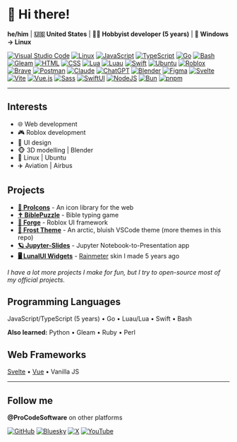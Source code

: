 # 👋 Hi there!

**he/him** | **🇺🇸 United States** | **🧑‍💻 Hobbyist developer (5 years)** | **🐧 Windows → Linux**

<!--#region badges-->

[![Visual Studio Code](https://custom-icon-badges.demolab.com/badge/Visual%20Studio%20Code-0078d7.svg?logo=vsc&style=for-the-badge&logoColor=white)](#)
[![Linux](https://img.shields.io/badge/Linux-FCC624?logo=linux&style=for-the-badge&logoColor=black)](#)
[![JavaScript](https://img.shields.io/badge/JavaScript-F7DF1E?logo=javascript&style=for-the-badge&logoColor=000)](#)
[![TypeScript](https://img.shields.io/badge/TypeScript-3178C6?logo=typescript&style=for-the-badge&logoColor=fff)](#)
[![Go](https://img.shields.io/badge/Go-%2300ADD8.svg?&logo=go&style=for-the-badge&logoColor=white)](#)
[![Bash](https://img.shields.io/badge/Bash-4EAA25?logo=gnubash&style=for-the-badge&logoColor=fff)](#)
[![Gleam](https://img.shields.io/badge/Gleam-FFAFF3?logo=gleam&style=for-the-badge&logoColor=000)](#)
[![HTML](https://img.shields.io/badge/HTML-%23E34F26.svg?logo=html5&style=for-the-badge&logoColor=white)](#)
[![CSS](https://img.shields.io/badge/CSS-639?logo=css&logoColor=fff&style=for-the-badge)](#)
[![Lua](https://img.shields.io/badge/Lua-%232C2D72.svg?logo=lua&style=for-the-badge&logoColor=white)](#)
[![Luau](https://img.shields.io/badge/Luau-00A2FF.svg?logo=luau&style=for-the-badge&logoColor=white)](#)
[![Swift](https://img.shields.io/badge/Swift-F54A2A?logo=swift&style=for-the-badge&logoColor=white)](#)
[![Ubuntu](https://img.shields.io/badge/Ubuntu-E95420?logo=ubuntu&style=for-the-badge&logoColor=white)](#)
[![Roblox](https://img.shields.io/badge/Roblox-335FFF?logo=Roblox&style=for-the-badge&logoColor=white)](#)
[![Brave](https://img.shields.io/badge/Brave-FB542B?logo=Brave&style=for-the-badge&logoColor=white)](#)
[![Postman](https://img.shields.io/badge/Postman-FF6C37?logo=postman&style=for-the-badge&logoColor=white)](#)
[![Claude](https://img.shields.io/badge/Claude-D97757?logo=claude&style=for-the-badge&logoColor=fff)](#)
[![ChatGPT](https://img.shields.io/badge/ChatGPT-74aa9c?logo=openai&style=for-the-badge&logoColor=white)](#)
[![Blender](https://img.shields.io/badge/Blender-%23F5792A.svg?logo=blender&style=for-the-badge&logoColor=white)](#)
[![Figma](https://img.shields.io/badge/Figma-F24E1E?logo=figma&style=for-the-badge&logoColor=white)](#)
[![Svelte](https://img.shields.io/badge/Svelte-%23f1413d.svg?logo=svelte&style=for-the-badge&logoColor=white)](#)
[![Vite](https://img.shields.io/badge/Vite-646CFF?logo=vite&style=for-the-badge&logoColor=fff)](#)
[![Vue.js](https://img.shields.io/badge/Vue.js-4FC08D?logo=vuedotjs&style=for-the-badge&logoColor=fff)](#)
[![Sass](https://img.shields.io/badge/Sass-C69?logo=sass&logoColor=fff&style=for-the-badge)](#)
[![SwiftUI](https://img.shields.io/badge/SwiftUI-0062D3?logo=swift&logoColor=white&style=for-the-badge)](#)
[![NodeJS](https://img.shields.io/badge/Node.js-6DA55F?logo=node.js&logoColor=white&style=for-the-badge)](#)
[![Bun](https://img.shields.io/badge/Bun-F9F1E1?logo=bun&style=for-the-badge&logoColor=black)](#)
[![pnpm](https://img.shields.io/badge/pnpm-F69220?logo=pnpm&style=for-the-badge&logoColor=fff)](#)

<!--#endregion-->

---

## Interests

-   🌐 Web development
-   🎮 Roblox development
-   📐 UI design
-   🐵 3D modelling | Blender
-   🐧 Linux | Ubuntu
-   ✈️ Aviation | Airbus

## Projects

-   **[👑 ProIcons](https://github.com/ProCode-Software/proicons)** - An icon library for the web
-   **[✝️ BiblePuzzle](https://github.com/ProCode-Software/BiblePuzzle)** - Bible typing game
-   **[🔨 Forge](https://github.com/ProCode-Software/Forge)** - Roblox UI framework
-   **[🗻 Frost Theme](https://github.com/ProCode-Software/vscode-themes)** - An arctic, bluish VSCode theme (more themes in this repo)
-   **[🪐 Jupyter-Slides](https://github.com/ProCode-Software/jupyter-slides)** - Jupyter Notebook-to-Presentation app
-   **[🖥️ LunalUI Widgets](https://github.com/ProCode-Software/LunalUIWidgets)** - [Rainmeter](https://www.rainmeter.net/) skin I made 5 years ago

_I have a lot more projects I make for fun, but I try to open-source most of my official projects._

## Programming Languages

JavaScript/TypeScript (5 years) • Go • Luau/Lua • Swift • Bash

**Also learned:** Python • Gleam • Ruby • Perl

## Web Frameworks

[Svelte](https://svelte.dev) • [Vue](https://vuejs.org) • Vanilla JS

---

## Follow me

**@ProCodeSoftware** on other platforms

[![GitHub](https://img.shields.io/badge/GitHub-%23121011.svg?logo=github&style=for-the-badge&logoColor=white)](#)
[![Bluesky](https://img.shields.io/badge/Bluesky-0285FF?logo=bluesky&style=for-the-badge&logoColor=fff)](https://bsky.app/profile/procodesoftware.bsky.social)
[![X](https://img.shields.io/badge/X-%23000000.svg?logo=X&style=for-the-badge&logoColor=white)](https://x.com/ProCodeSoftware)
[![YouTube](https://img.shields.io/badge/YouTube-%23FF0000.svg?logo=YouTube&style=for-the-badge&logoColor=white)](https://youtube.com/@ProCodeSoftware)
